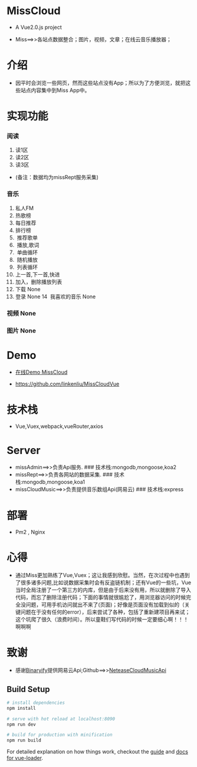 # MissCloud
* A Vue2.0.js project

* Miss==>>各站点数据整合；图片，视频，文章；在线云音乐播放器；

# 介绍
* 因平时会浏览一些网页，然而这些站点没有App；所以为了方便浏览，就把这些站点内容集中到Miss App中。
# 实现功能
### 阅读
1.  读1区
2.  读2区
3.  读3区
* (备注：数据均为missRept服务采集)
### 音乐
1.  私人FM
2.  热歌榜
3.  每日推荐
4.  排行榜
5.  推荐歌单
6.  播放,歌词
7.  单曲循环
8.  随机播放
9.  列表循环
10. 上一首,下一首,快进
11. 加入，删除播放列表
12. 下载 None
13. 登录 None
14  我喜欢的音乐 None
### 视频 None
### 图片 None

# Demo
* <a target="_blank" href="http://139.196.32.78:8090/#/home/music">在线Demo MissCloud</a>

* <a target="_blank" href="https://github.com/linkenliu/MissCloudVue">https://github.com/linkenliu/MissCloudVue</a>

# 技术栈
* Vue,Vuex,webpack,vueRouter,axios

# Server
* missAdmin==>>负责Api服务. ### 技术栈:mongodb,mongoose,koa2
* missRept==>>负责各网站的数据采集. ### 技术栈:mongodb,mongoose,koa1
* missCloudMusic==>>负责提供音乐数组Api(网易云) ### 技术栈:express

# 部署
* Pm2 , Nginx

# 心得
* 通过Miss更加熟练了Vue,Vuex；这让我感到欣慰。当然，在次过程中也遇到了很多诸多问题,比如说数据采集时会有反盗链机制；还有Vue的一些坑，Vue当时全局注册了一个第三方的内库，但是由于后来没有用，所以就删除了导入代码，而忘了删除注册代码；下面的事情就很尴尬了，用浏览器访问的时候完全没问题，可用手机访问就出不来了(页面)；好像是页面没有加载到似的（关键问题在于没有任何的error），后来尝试了各种，包括了重新建项目再来试；这个坑爬了很久（浪费时间）。所以童鞋们写代码的时候一定要细心啊！！！啊啊啊

# 致谢
* 感谢<a target="_blank" href="https://github.com/Binaryify">Binaryify</a>提供网易云Api;Github==>><a target="_blank" href="https://github.com/Binaryify/NeteaseCloudMusicApi">NeteaseCloudMusicApi</a>




## Build Setup

``` bash
# install dependencies
npm install

# serve with hot reload at localhost:8090
npm run dev

# build for production with minification
npm run build
```

For detailed explanation on how things work, checkout the [guide](http://vuejs-templates.github.io/webpack/) and [docs for vue-loader](http://vuejs.github.io/vue-loader).
